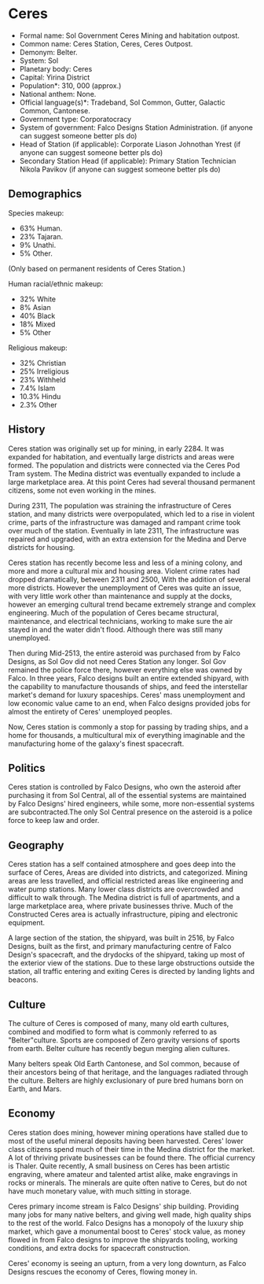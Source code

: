 # Ceres

* Formal name: Sol Government Ceres Mining and habitation outpost.
* Common name: Ceres Station, Ceres, Ceres Outpost.
* Demonym: Belter.
* System: Sol
* Planetary body: Ceres
* Capital: Yirina District
* Population*: 310, 000 (approx.)
* National anthem: None.
* Official language(s)*: Tradeband, Sol Common, Gutter, Galactic Common, Cantonese.
* Government type: Corporatocracy
* System of government: Falco Designs Station Administration. (if anyone can suggest someone better pls do)
* Head of Station (if applicable): Corporate Liason Johnothan Yrest (if anyone can suggest someone better pls do)
* Secondary Station Head (if applicable): Primary Station Technician Nikola Pavikov (if anyone can suggest someone better pls do)


## Demographics

Species makeup:

* 63% Human.
* 23% Tajaran.
* 9% Unathi.
* 5% Other.

(Only based on permanent residents of Ceres Station.)

Human racial/ethnic makeup:

* 32% White
* 8% Asian
* 40% Black
* 18% Mixed
* 5% Other

Religious makeup:

* 32% Christian
* 25% Irreligious
* 23% Withheld
* 7.4% Islam
* 10.3% Hindu
* 2.3% Other

## History

Ceres station was originally set up for mining, in early 2284. It was expanded for habitation, and eventually large districts and areas were formed. The population and districts were connected via the Ceres Pod Tram system.
The Medina district was eventually expanded to include a large marketplace area. At this point Ceres had several thousand permanent citizens, some not even working in the mines.

During 2311, The population was straining the infrastructure of Ceres station, and many districts were overpopulated, which led to a rise in violent crime, parts of the infrastructure was damaged and rampant crime took over much of the station. Eventually in late 2311, The infrastructure was repaired and upgraded, with an extra extension for the Medina and Derve districts for housing.

Ceres station has recently become less and less of a mining colony, and more and more a cultural mix and housing area. Violent crime rates had dropped dramatically, between 2311 and 2500, With the addition of several more districts. However the unemployment of Ceres was quite an issue, with very little work other than maintenance and supply at the docks, however an emerging cultural trend became extremely strange and complex engineering. Much of the population of Ceres became structural, maintenance, and electrical technicians, working to make sure the air stayed in and the water didn't flood. Although there was still many unemployed.

Then during Mid-2513, the entire asteroid was purchased from by Falco Designs, as Sol Gov did not need Ceres Station any longer. Sol Gov remained the police force there, however everything else was owned by Falco. In three years, Falco designs built an entire extended shipyard, with the capability to manufacture thousands of ships, and feed the interstellar market's demand for luxury spaceships. Ceres' mass unemployment and low economic value came to an end, when Falco designs provided jobs for almost the entirety of Ceres' unemployed peoples.

Now, Ceres station is commonly a stop for passing by trading ships, and a home for thousands, a multicultural mix of everything imaginable and the manufacturing home of the galaxy's finest spacecraft.

## Politics

Ceres station is controlled by Falco Designs, who own the asteroid after purchasing it from Sol Central, all of the essential systems are maintained by Falco Designs' hired engineers, while some, more non-essential systems are subcontracted.The only Sol Central presence on the asteroid is a police force to keep law and order.

## Geography

Ceres station has a self contained atmosphere and goes deep into the surface of Ceres, Areas are divided into districts, and categorized. Mining areas are less travelled, and official restricted areas like engineering and water pump stations. Many lower class districts are overcrowded and difficult to walk through. The Medina district is full of apartments, and a large marketplace area, where private businesses thrive. Much of the Constructed Ceres area is actually infrastructure, piping and electronic equipment.

A large section of the station, the shipyard, was built in 2516, by Falco Designs, built as the first, and primary manufacturing centre of Falco Design's spacecraft, and the drydocks of the shipyard, taking up most of the exterior view of the stations. Due to these large obstructions outside the station, all traffic entering and exiting Ceres is directed by landing lights and beacons.

## Culture

The culture of Ceres is composed of many, many old earth cultures, combined and modified to form what is commonly referred to as "Belter"culture. Sports are composed of Zero gravity versions of sports from earth. Belter culture has recently begun merging alien cultures.

Many belters speak Old Earth Cantonese, and Sol common, because of their ancestors being of that heritage, and the languages radiated through the culture. Belters are highly exclusionary of pure bred humans born on Earth, and Mars.

## Economy

Ceres station does mining, however mining operations have stalled due to most of the useful mineral deposits having been harvested. Ceres' lower class citizens spend much of their time in the Medina district for the market. A lot of thriving private businesses can be found there. The official currency is Thaler. Quite recently, A small business on Ceres has been artistic engraving, where amateur and talented artist alike, make engravings in rocks or minerals. The minerals are quite often native to Ceres, but do not have much monetary value, with much sitting in storage.

Ceres primary income stream is Falco Designs' ship building. Providing many jobs for many native belters, and giving well made, high quality ships to the rest of the world. Falco Designs has a monopoly of the luxury ship market, which gave a monumental boost to Ceres' stock value, as money flowed in from Falco designs to improve the shipyards tooling, working conditions, and extra docks for spacecraft construction.

Ceres' economy is seeing an upturn, from a very long downturn, as Falco Designs rescues the economy of Ceres, flowing money in.

